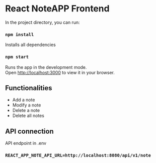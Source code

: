 # React NoteAPP Frontend

In the project directory, you can run:

### `npm install`

Installs all dependencies 

### `npm start`

Runs the app in the development mode.\
Open [http://localhost:3000](http://localhost:3000) to view it in your browser.

##  Functionalities

- Add a note
- Modify a note
- Delete a note
- Delete all notes

## API connection

API endpoint in .env
### `REACT_APP_NOTE_API_URL=http://localhost:8080/api/v1/note`


